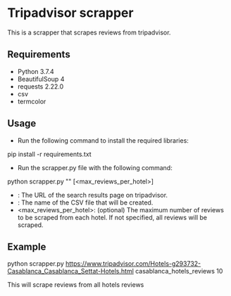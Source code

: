 # Tripadvisor scrapper

This is a scrapper that scrapes reviews from tripadvisor.

## Requirements

- Python 3.7.4
- BeautifulSoup 4
- requests 2.22.0
- csv
- termcolor

## Usage

- Run the following command to install the required libraries:

pip install -r requirements.txt

- Run the scrapper.py file with the following command:

python scrapper.py "<url>" <filename> [<max_reviews_per_hotel>]

- <url>: The URL of the search results page on tripadvisor.
- <filename>: The name of the CSV file that will be created.
- <max_reviews_per_hotel>: (optional) The maximum number of reviews to be scraped from each hotel. If not specified, all reviews will be scraped.

## Example

python scrapper.py https://www.tripadvisor.com/Hotels-g293732-Casablanca_Casablanca_Settat-Hotels.html casablanca_hotels_reviews 10

This will scrape reviews from all hotels reviews
